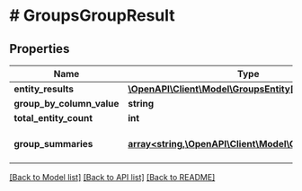 # # GroupsGroupResult

## Properties

Name | Type | Description | Notes
------------ | ------------- | ------------- | -------------
**entity_results** | [**\OpenAPI\Client\Model\GroupsEntity[]**](GroupsEntity.md) |  | [optional]
**group_by_column_value** | **string** |  | [optional]
**total_entity_count** | **int** |  | [optional]
**group_summaries** | [**array<string,\OpenAPI\Client\Model\GroupsFieldData>**](GroupsFieldData.md) | Group Summary Info Map. | [optional]

[[Back to Model list]](../../README.md#models) [[Back to API list]](../../README.md#endpoints) [[Back to README]](../../README.md)
